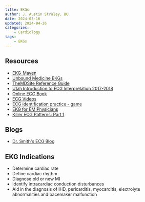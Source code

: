 ```yaml
---
title: EKGs
author: J. Austin Straley, DO
date: 2024-03-16
updated: 2024-04-26
categories:
    - Cardiology
tags:
    - EKGs
---
```



## Resources

- [EKG-Maven][1]
- [Unbound Medicine EKGs][3]
- [TheMDSite Reference Guide][4]
- [Utah Introduction to ECG Interpretation 2017-2018][5]
- [Online ECG Book][6]
- [ECG Videos][7]
- [ECG identification practice - game][8]
- [EKG for EM Physicians][9]
- [Killer ECG Patterns: Part 1][2]

## Blogs

- [Dr. Smith's ECG Blog][10]

## EKG Indications

- Determine cardiac rate
- Define cardiac rhythm
- Diagnose old or new MI
- Identify intracardiac conduction disturbances
- Aid in the diagnosis of IHD, pericarditis, myocarditis, electrolyte abnormalities and pacemaker malfunction

[1]: https://ecg.bidmc.harvard.edu/maven/mavenmain.asp
[2]: https://litfl.com/killer-ecg-patterns-part-1/
[3]: https://emergency.unboundmedicine.com/emergency/view/GDT/619449/all/BASIC_ELECTROCARDIOGRAPHY
[4]: https://www.themdsite.com/Reference_Sheets.pdf
[5]: https://ecg.utah.edu/pdf/
[6]: https://ecgwaves.com/
[7]: https://acadoodle.com/
[8]: https://skillstat.com/tools/ecg-simulator/
[9]: https://kchemekg.wordpress.com/
[10]: https://hqmeded-ecg.blogspot.com/
